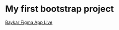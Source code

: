 <h1>My first bootstrap project</h1>
<a href="https://omeryargi.github.io/BaykarFigmaCase.github.io/">Baykar Figma App Live</a>
